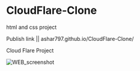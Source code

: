 # CloudFlare-Clone
html and css project

Publish link || ashar797.github.io/CloudFlare-Clone/

Cloud Flare Project


![WEB_screenshot](https://github.com/ASHAR797/CloudFlare-Clone/assets/111843979/f96649a8-cf37-4fb7-857c-e767a210099b)

